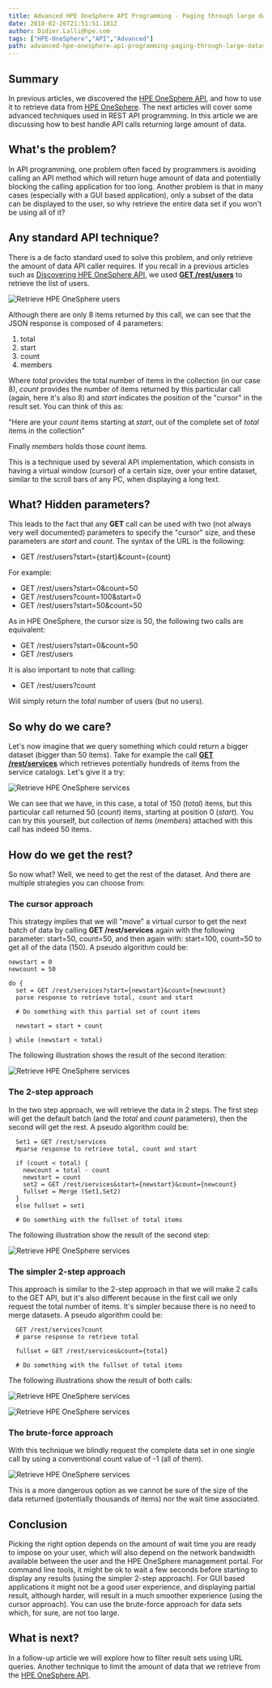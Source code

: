```yaml
---
title: Advanced HPE OneSphere API Programming - Paging through large datasets
date: 2018-02-26T21:51:51.181Z
author: Didier.Lalli@hpe.com 
tags: ["HPE-OneSphere","API","Advanced"]
path: advanced-hpe-onesphere-api-programming-paging-through-large-datasets
---
```

## Summary
In previous articles, we discovered the [HPE OneSphere API](https://developer.hpe.com/api/onesphere), and how to use it to retrieve data from [HPE OneSphere](https://www.hpe.com/us/en/solutions/cloud/hybrid-it-management.html). The next articles will cover some advanced techniques used in REST API programming. In this article we are discussing how to best handle API calls returning large amount of data.

## What's the problem?

In API programming, one problem often faced by programmers is avoiding calling an API method which will return huge amount of data and potentially blocking the calling application for too long. Another problem is that in many cases (especially with a GUI based application), only a subset of the data can be displayed to the user, so why retrieve the entire data set if you won't be using all of it?

## Any standard API technique?

There is a de facto standard used to solve this problem, and only retrieve the amount of data API caller requires. If you recall in a previous articles such as [Discovering HPE OneSphere API](https://developer.hpe.com/blog/discovering-hpe-onesphere-api), we used **[GET /rest/users](https://developer.hpe.com/api/onesphere/endpoint?&path=%2Fusers)** to retrieve the list of users.

![](/uploads/media/2018/2/advancedapitechniquepaging-pic1-1519682281945.jpg "Retrieve HPE OneSphere users ")

Although there are only 8 items returned by this call, we can see that the JSON response is composed of 4 parameters:

1. total
2. start 
3. count
4. members

Where *total* provides the total number of items in the collection (in our case 8), *count* provides the number of items returned by this particular call (again, here it's also 8) and *start* indicates the position of the "cursor" in the result set. You can think of this as:

"Here are your *count* items starting at *start*, out of the complete set of *total* items in the collection"

Finally *members* holds those *count* items.      

This is a technique used by several API implementation, which consists in having a virtual window (cursor) of a certain size, over your entire dataset,  similar to the scroll bars of any PC, when displaying a long text. 

## What? Hidden parameters?

This leads to the fact that any **GET** call can be used with two (not always very well documented) parameters to specify the "cursor" size, and these parameters are *start* and *count*. The syntax of the URL is the following:

- GET /rest/users?start={start}&count={count}

For example:

- GET /rest/users?start=0&count=50
- GET /rest/users?count=100&start=0
- GET /rest/users?start=50&count=50

As in HPE OneSphere, the cursor size is 50, the following two calls are equivalent:

- GET /rest/users?start=0&count=50
- GET /rest/users

It is also important to note that calling: 

- GET /rest/users?count

Will simply return the *total* number of users (but no users).

## So why do we care?

Let's now imagine that we query something which could return a bigger dataset (bigger than 50 items). Take for example the call **[GET /rest/services](https://developer.hpe.com/api/onesphere/endpoint?&path=%2Fservices)** which retrieves potentially hundreds of items from the service catalogs. Let's give it a try:

![](/uploads/media/2018/2/advancedapitechniquepaging-pic2-1519682896078.jpg "Retrieve HPE OneSphere services")

We can see that we have, in this case, a total of 150 (*total*) items, but this particular call returned 50 (*count*) items, starting at position 0 (*start*).  You can try this yourself, but collection of items (*members*) attached with this call has indeed 50 items.

## How do we get the rest?

So now what? Well, we need to get the rest of the dataset. And there are multiple strategies you can choose from:

### The cursor approach

This strategy implies that we will "move" a virtual cursor to get the next batch of data by calling **GET /rest/services** again with the following parameter: start=50, count=50, and then again with: start=100, count=50 to get all of the data (150). A pseudo algorithm could be:


````
newstart = 0
newcount = 50

do {
  set = GET /rest/services?start={newstart}&count={newcount}
  parse response to retrieve total, count and start

  # Do something with this partial set of count items  
  
  newstart = start + count

} while (newstart < total)
````
The following illustration shows the result of the second iteration:

![](/uploads/media/2018/2/advancedapitechniquepaging-pic3-1519682944654.jpg "Retrieve HPE OneSphere services")

### The 2-step approach

In the two step approach, we will retrieve the data in 2 steps. The first step will get the default batch (and the *total* and *count* parameters), then the second will get the rest. A pseudo algorithm could be:

````
  Set1 = GET /rest/services
  #parse response to retrieve total, count and start
  
  if (count < total) {  
    newcount = total - count
    newstart = count
    set2 = GET /rest/services&start={newstart}&count={newcount}
    fullset = Merge (Set1,Set2)
  } 
  else fullset = set1

  # Do something with the fullset of total items  
  ````

The following illustration show the result of the second step:

![](/uploads/media/2018/2/advancedapitechniquepaging-pic4-1519682954786.jpg "Retrieve HPE OneSphere services")

### The simpler 2-step approach

This approach is similar to the 2-step approach in that we will make 2 calls to the GET API, but it's also different because in the first call we only request the total number of items. It's simpler because there is no need to merge datasets. A pseudo algorithm could be:

````
  GET /rest/services?count
  # parse response to retrieve total
  
  fullset = GET /rest/services&count={total}
    
  # Do something with the fullset of total items  
  ````

The following illustrations show the result of both calls:

![](/uploads/media/2018/2/advancedapitechniquepaging-pic6-1519682990371.jpg "Retrieve HPE OneSphere services")

![](/uploads/media/2018/2/advancedapitechniquepaging-pic7-1519683004773.jpg "Retrieve HPE OneSphere services")

### The brute-force approach

With this technique we blindly request the complete data set in one single call by using a conventional count value of -1 (all of them).

![](/uploads/media/2018/2/advancedapitechniquepaging-pic5-1519812831121.jpg "Retrieve HPE OneSphere services")

This is a more dangerous option as we cannot be sure of the size of the data returned (potentially thousands of items) nor the wait time associated.

## Conclusion

Picking the right option depends on the amount of wait time you are ready to impose on your user, which will also depend on the network bandwidth available between the user and the HPE OneSphere management portal. For command line tools, it might be ok to wait a few seconds before starting to display any results (using the simpler 2-step approach). For GUI based applications it might not be a good user experience, and displaying partial result, although harder, will result in a much smoother experience (using the cursor approach). You can use the brute-force approach for data sets which, for sure, are not too large. 

## What is next?

In a follow-up article we will explore how to filter result sets using URL queries. Another technique to limit the amount of data that we retrieve from the [HPE OneSphere API](https://developer.hpe.com/api/onesphere).